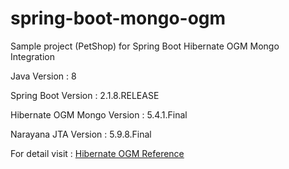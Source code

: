 # spring-boot-mongo-ogm
Sample project (PetShop) for Spring Boot Hibernate OGM Mongo Integration

Java Version : 8

Spring Boot Version : 2.1.8.RELEASE

Hibernate OGM Mongo Version : 5.4.1.Final

Narayana JTA Version : 5.9.8.Final

For detail visit : [Hibernate OGM Reference](https://docs.jboss.org/hibernate/ogm/5.0/reference/en-US/pdf/hibernate_ogm_reference.pdf)
